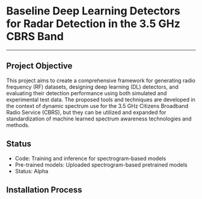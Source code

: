 # Baseline Deep Learning Detectors for Radar Detection in the 3.5 GHz CBRS Band
---
## Project Objective
This project aims to create a comprehensive framework for generating radio frequency (RF) datasets, designing deep learning (DL) detectors, and evaluating their detection performance using both simulated and experimental test data. The proposed tools and techniques are developed in the context of dynamic spectrum use for the 3.5 GHz Citizens Broadband Radio Service (CBRS), but they can be utilized and expanded for standardization of machine learned spectrum awareness technologies and methods.

## Status
- Code: Training and inference for spectrogram-based models
- Pre-trained models: Uploaded spectrogram-based pretrained models
- Status: Alpha

## Installation Process


